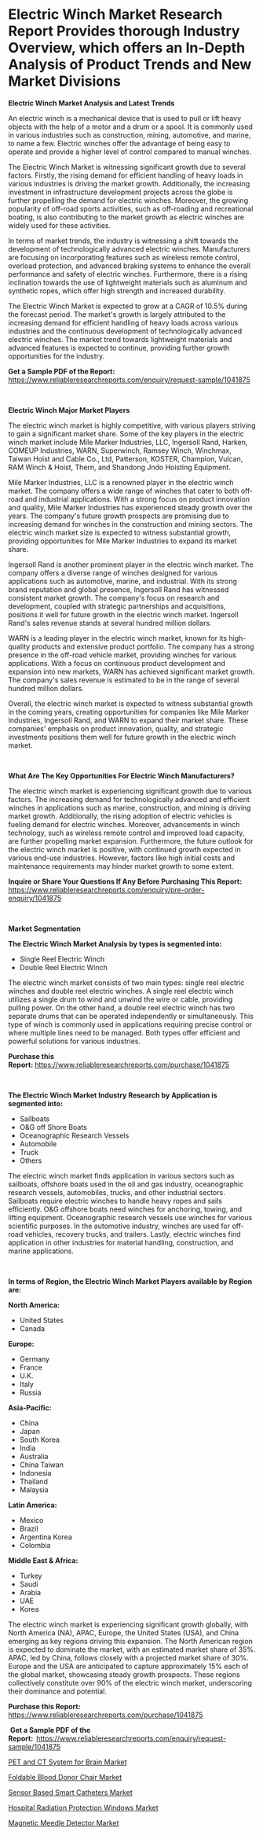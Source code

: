 <p><h1>Electric Winch Market Research Report Provides thorough Industry Overview, which offers an In-Depth Analysis of Product Trends and New Market Divisions</h1></p><p><strong>Electric Winch Market Analysis and Latest Trends</strong></p>
<p><p>An electric winch is a mechanical device that is used to pull or lift heavy objects with the help of a motor and a drum or a spool. It is commonly used in various industries such as construction, mining, automotive, and marine, to name a few. Electric winches offer the advantage of being easy to operate and provide a higher level of control compared to manual winches.</p><p>The Electric Winch Market is witnessing significant growth due to several factors. Firstly, the rising demand for efficient handling of heavy loads in various industries is driving the market growth. Additionally, the increasing investment in infrastructure development projects across the globe is further propelling the demand for electric winches. Moreover, the growing popularity of off-road sports activities, such as off-roading and recreational boating, is also contributing to the market growth as electric winches are widely used for these activities.</p><p>In terms of market trends, the industry is witnessing a shift towards the development of technologically advanced electric winches. Manufacturers are focusing on incorporating features such as wireless remote control, overload protection, and advanced braking systems to enhance the overall performance and safety of electric winches. Furthermore, there is a rising inclination towards the use of lightweight materials such as aluminum and synthetic ropes, which offer high strength and increased durability.</p><p>The Electric Winch Market is expected to grow at a CAGR of 10.5% during the forecast period. The market's growth is largely attributed to the increasing demand for efficient handling of heavy loads across various industries and the continuous development of technologically advanced electric winches. The market trend towards lightweight materials and advanced features is expected to continue, providing further growth opportunities for the industry.</p></p>
<p><strong>Get a Sample PDF of the Report:&nbsp;</strong> <a href="https://www.reliableresearchreports.com/enquiry/request-sample/1041875">https://www.reliableresearchreports.com/enquiry/request-sample/1041875</a></p>
<p>&nbsp;</p>
<p><strong>Electric Winch Major Market Players</strong></p>
<p><p>The electric winch market is highly competitive, with various players striving to gain a significant market share. Some of the key players in the electric winch market include Mile Marker Industries, LLC, Ingersoll Rand, Harken, COMEUP Industries, WARN, Superwinch, Ramsey Winch, Winchmax, Taiwan Hoist and Cable Co., Ltd, Patterson, KOSTER, Champion, Vulcan, RAM Winch & Hoist, Thern, and Shandong Jndo Hoisting Equipment.</p><p>Mile Marker Industries, LLC is a renowned player in the electric winch market. The company offers a wide range of winches that cater to both off-road and industrial applications. With a strong focus on product innovation and quality, Mile Marker Industries has experienced steady growth over the years. The company's future growth prospects are promising due to increasing demand for winches in the construction and mining sectors. The electric winch market size is expected to witness substantial growth, providing opportunities for Mile Marker Industries to expand its market share.</p><p>Ingersoll Rand is another prominent player in the electric winch market. The company offers a diverse range of winches designed for various applications such as automotive, marine, and industrial. With its strong brand reputation and global presence, Ingersoll Rand has witnessed consistent market growth. The company's focus on research and development, coupled with strategic partnerships and acquisitions, positions it well for future growth in the electric winch market. Ingersoll Rand's sales revenue stands at several hundred million dollars.</p><p>WARN is a leading player in the electric winch market, known for its high-quality products and extensive product portfolio. The company has a strong presence in the off-road vehicle market, providing winches for various applications. With a focus on continuous product development and expansion into new markets, WARN has achieved significant market growth. The company's sales revenue is estimated to be in the range of several hundred million dollars.</p><p>Overall, the electric winch market is expected to witness substantial growth in the coming years, creating opportunities for companies like Mile Marker Industries, Ingersoll Rand, and WARN to expand their market share. These companies' emphasis on product innovation, quality, and strategic investments positions them well for future growth in the electric winch market.</p></p>
<p>&nbsp;</p>
<p><strong>What Are The Key Opportunities For Electric Winch Manufacturers?</strong></p>
<p><p>The electric winch market is experiencing significant growth due to various factors. The increasing demand for technologically advanced and efficient winches in applications such as marine, construction, and mining is driving market growth. Additionally, the rising adoption of electric vehicles is fueling demand for electric winches. Moreover, advancements in winch technology, such as wireless remote control and improved load capacity, are further propelling market expansion. Furthermore, the future outlook for the electric winch market is positive, with continued growth expected in various end-use industries. However, factors like high initial costs and maintenance requirements may hinder market growth to some extent.</p></p>
<p><strong>Inquire or Share Your Questions If Any Before Purchasing This Report:</strong> <a href="https://www.reliableresearchreports.com/enquiry/pre-order-enquiry/1041875">https://www.reliableresearchreports.com/enquiry/pre-order-enquiry/1041875</a></p>
<p>&nbsp;</p>
<p><strong>Market Segmentation</strong></p>
<p><strong>The Electric Winch Market Analysis by types is segmented into:</strong></p>
<p><ul><li>Single Reel Electric Winch</li><li>Double Reel Electric Winch</li></ul></p>
<p><p>The electric winch market consists of two main types: single reel electric winches and double reel electric winches. A single reel electric winch utilizes a single drum to wind and unwind the wire or cable, providing pulling power. On the other hand, a double reel electric winch has two separate drums that can be operated independently or simultaneously. This type of winch is commonly used in applications requiring precise control or where multiple lines need to be managed. Both types offer efficient and powerful solutions for various industries.</p></p>
<p><strong>Purchase this Report:&nbsp;</strong><a href="https://www.reliableresearchreports.com/purchase/1041875">https://www.reliableresearchreports.com/purchase/1041875</a></p>
<p>&nbsp;</p>
<p><strong>The Electric Winch Market Industry Research by Application is segmented into:</strong></p>
<p><ul><li>Sailboats</li><li>O&G off Shore Boats</li><li>Oceanographic Research Vessels</li><li>Automobile</li><li>Truck</li><li>Others</li></ul></p>
<p><p>The electric winch market finds application in various sectors such as sailboats, offshore boats used in the oil and gas industry, oceanographic research vessels, automobiles, trucks, and other industrial sectors. Sailboats require electric winches to handle heavy ropes and sails efficiently. O&G offshore boats need winches for anchoring, towing, and lifting equipment. Oceanographic research vessels use winches for various scientific purposes. In the automotive industry, winches are used for off-road vehicles, recovery trucks, and trailers. Lastly, electric winches find application in other industries for material handling, construction, and marine applications.</p></p>
<p>&nbsp;</p>
<p><strong>In terms of Region, the Electric Winch Market Players available by Region are:</strong></p>
<p>
    <p> <strong> North America: </strong>
        <ul>
            <li>United States</li>
            <li>Canada</li>
        </ul>
        </p> 
    <p> <strong> Europe: </strong>
        <ul>
            <li>Germany</li>
            <li>France</li>
            <li>U.K.</li>
            <li>Italy</li>
            <li>Russia</li>
        </ul>
        </p> 
    <p> <strong> Asia-Pacific: </strong>
        <ul>
            <li>China</li>
            <li>Japan</li>
            <li>South Korea</li>
            <li>India</li>
            <li>Australia</li>
            <li>China Taiwan</li>
            <li>Indonesia</li>
            <li>Thailand</li>
            <li>Malaysia</li>
        </ul>
        </p> 
    <p> <strong> Latin America: </strong>
        <ul>
            <li>Mexico</li>
            <li>Brazil</li>
            <li>Argentina Korea</li>
            <li>Colombia</li>
        </ul>
        </p> 
    <p> <strong> Middle East & Africa: </strong>
        <ul>
            <li>Turkey</li>
            <li>Saudi</li>
            <li>Arabia</li>
            <li>UAE</li>
            <li>Korea</li>
        </ul>
    </p>
    </p>
<p><p>The electric winch market is experiencing significant growth globally, with North America (NA), APAC, Europe, the United States (USA), and China emerging as key regions driving this expansion. The North American region is expected to dominate the market, with an estimated market share of 35%. APAC, led by China, follows closely with a projected market share of 30%. Europe and the USA are anticipated to capture approximately 15% each of the global market, showcasing steady growth prospects. These regions collectively constitute over 90% of the electric winch market, underscoring their dominance and potential.</p></p>
<p><strong>Purchase this Report: </strong><a href="https://www.reliableresearchreports.com/purchase/1041875">https://www.reliableresearchreports.com/purchase/1041875</a></p>
<p>&nbsp;<strong>Get a Sample PDF of the Report:&nbsp;&nbsp;</strong><a href="https://www.reliableresearchreports.com/enquiry/request-sample/1041875">https://www.reliableresearchreports.com/enquiry/request-sample/1041875</a></p>
<p><strong></strong></p>
<p><p><a href="https://github.com/BryceTownsendr/Market-Research-Report-List-3/blob/main/pet-and-ct-system-for-brain-market.md">PET and CT System for Brain Market</a></p><p><a href="https://github.com/WillieWoodard/Market-Research-Report-List-3/blob/main/foldable-blood-donor-chair-market.md">Foldable Blood Donor Chair Market</a></p><p><a href="https://github.com/ChiragRp1/Market-Research-Report-List-3/blob/main/sensor-based-smart-catheters-market.md">Sensor Based Smart Catheters Market</a></p><p><a href="https://github.com/ChiragRP21/Market-Research-Report-List-3/blob/main/hospital-radiation-protection-windows-market.md">Hospital Radiation Protection Windows Market</a></p><p><a href="https://github.com/Chiragrp22/Market-Research-Report-List-3/blob/main/magnetic-meedle-detector-market.md">Magnetic Meedle Detector Market</a></p></p>